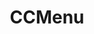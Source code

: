 ---
git: https://github.com/erikdoe/ccmenu
logohandle: ccmenu
sort: ccmenu
title: CCMenu
website: http://ccmenu.org/
---